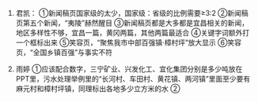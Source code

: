 1. 君凯：
①新闻稿页国家级的太少，国家级：省级的比例需要≥3:2
②新闻稿页第五个新闻，“夷陵”赫然醒目
③新闻稿页都是大多都是宜昌相关的新闻，地区多样性不够，宜昌一篇，黄冈两篇，其他两篇最适合
④关键字词额外打一个框标出来
⑤笑容页，“聚焦我市中部百强镇·樟村坪”放大显示
⑥笑容页，“全国乡镇百强”与事实不符

2. 雨婷
①应该配合数字，三宁矿业、兴发化工、宜化集团分别是多少吨放在PPT里，污水处理举例里的“长河村、车田村、黄花镇、两河镇”里面至少要有麻元村和樟村坪镇，同理标出各地多少立方米的水
②